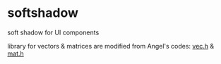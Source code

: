 softshadow
==========

soft shadow for UI components

library for vectors & matrices are modified from Angel's codes:
[vec.h](http://www.cs.unm.edu/~angel/BOOK/INTERACTIVE_COMPUTER_GRAPHICS/SIXTH_EDITION/CODE/include/vec.h) & [mat.h](http://www.cs.unm.edu/~angel/BOOK/INTERACTIVE_COMPUTER_GRAPHICS/SIXTH_EDITION/CODE/include/mat.h)
